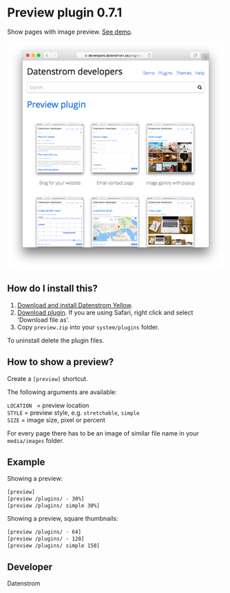 Preview plugin 0.7.1
====================
Show pages with image preview. [See demo](https://developers.datenstrom.se/plugins/).

<p align="center"><img src="preview-screenshot.png?raw=true" alt="Screenshot"></p>

## How do I install this?

1. [Download and install Datenstrom Yellow](https://github.com/datenstrom/yellow/).
2. [Download plugin](https://github.com/datenstrom/yellow-plugins/raw/master/zip/preview.zip). If you are using Safari, right click and select 'Download file as'.
3. Copy `preview.zip` into your `system/plugins` folder.

To uninstall delete the plugin files.

## How to show a preview?

Create a `[preview]` shortcut.

The following arguments are available:

`LOCATION ` = preview location  
`STYLE` = preview style, e.g. `stretchable`, `simple`  
`SIZE` = image size, pixel or percent  

For every page there has to be an image of similar file name in your `media/images` folder.

## Example

Showing a preview:

    [preview]
    [preview /plugins/ - 30%]
    [preview /plugins/ simple 30%]

Showing a preview, square thumbnails:

    [preview /plugins/ - 64]
    [preview /plugins/ - 128]
    [preview /plugins/ simple 150]

## Developer

Datenstrom
